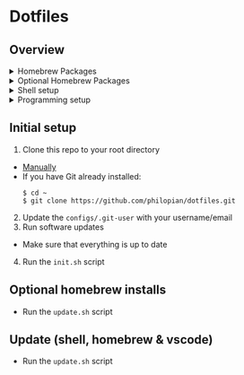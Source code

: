 # Dotfiles

## Overview

<details>
<summary>Homebrew Packages</summary>

  - golang
  - jq
  - tree
  - watchman
  - zsh
  - zsh-completions
  - zsh-syntax-highlighting
  - warrensbox/tap/tfswitch
  - aws-sam-cli
  - appcleaner
  - brave-browser
  - clipy
  - cocoapods
  - docker
  - figma
  - google-chrome
  - hyper
  - pgadmin4
  - postman
  - rectangle
  - visual-studio-code
</details>



<details>
<summary>Optional Homebrew Packages</summary>

  - google-earth-pro
  - libreoffice
  - macpass
  - powerphotos
  - qgis
  - ytmdesktop-youtube-music
  - zoom
</details>




<details>
<summary>Shell setup</summary>

- Use the zsh shell
- Oh-my-zsh
- Set default git branch to `main`
</details>






<details>
<summary>Programming setup</summary>

- vscode & extensions
- nodejs via nvm
- golang and gvm
  <details>
  <summary>Golang setup with vscode</summary>

  - Update VSCode so that it know where the `go.path` is 
    ```json
    {
      "go.gopath": "~/go"
    }
    ```
  - Setup Go with VSCode
    - Install the vscode extension `golang.go`
    - [command][shift][p] > Go:Instal/Update, select all
    - This will download all the packages to your `go.path`
    - VS Code Go extension now enables the `gopls` language server by default
    - `gopls` provides IDE features, such as as intelligent autocompletion, signature help, refactoring, and workspace symbol search.


  </details>

</details>











## Initial setup
1. Clone this repo to your root directory
  - [Manually](https://github.com/philopian/dotfiles/archive/refs/heads/main.zip)
  - If you have Git already installed:
    ```
    $ cd ~
    $ git clone https://github.com/philopian/dotfiles.git
    ```
2. Update the `configs/.git-user` with your username/email
3. Run software updates
  - Make sure that everything is up to date
4. Run the `init.sh` script


## Optional homebrew installs
 - Run the `update.sh` script

## Update (shell, homebrew & vscode)
 - Run the `update.sh` script

